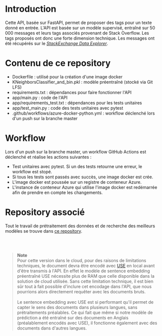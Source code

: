 # **Introduction**
Cette API, basée sur FastAPI, permet de proposer des tags pour un texte donné en entrée. L'API est basée sur un modèle supervisé, entraîné sur 50 000 messages et leurs tags associés provenant de Stack Overflow. Les tags proposés ont donc une forte dimension technique. Les messages ont été récupérés sur le [*StackExchange Data Explorer*](https://data.stackexchange.com/stackoverflow/query/new).

# **Contenu de ce repository**
- Dockerfile : utilisé pour la création d'une image docker
- KNeighborsClassifier_and_bin.pkl : modèle préentraîné (stocké via Git LFS)
- requirements.txt : dépendances pour faire fonctionner l'API
- app/main.py : code de l'API
- app/requirements_test.txt : dépendances pour les tests unitaires
- app/test_main.py : code des tests unitaires avec pytest
- .github/workflows/azure-docker-python.yml : workflow déclenché lors d'un push sur la branche master

# **Workflow**
Lors d'un push sur la branche master, un workflow GitHub Actions est déclenché et réalise les actions suivantes : 
- Test unitaires avec pytest. Si un des tests retourne une erreur, le workflow est stopé.
- Si tous les tests sont passés avec succès, une image docker est crée.
- L'image docker est poussée sur un registre de conteneur Azure.
- L'instance de conteneur Azure qui utilise l'image docker est redémarrée afin de prendre en compte les changements.

# **Repository associé**
Tout le travail de prétraitement des données et de recherche des meilleurs modèles se trouve dans [ce repository](https://github.com/BiGHeaDMaX/OCR-Projet-5).

<br><br>
> **Note**<br>
Pour cette version dans le cloud, pour des raisons de limitations techniques, le document devra être encodé avec [USE](https://tfhub.dev/google/universal-sentence-encoder/4) en local avant d'être transmis à l'API. En effet le modèle de sentence embedding préentraîné USE nécessite plus de RAM que celle disponible dans la solution de cloud utilisée. Sans cette limitation technique, il est bien sûr tout à fait possible d'inclure cet encodage dans l'API, que nous pourrions alors directement requêter avec les documents bruts.
<br><br>
Le sentence embedding avec USE est si performant qu'il permet de capter le sens des documents dans plusieurs langues, sans prétraitements préalables. Ce qui fait que même si notre modèle de prédiction a été entraîné sur des documents en Anglais (préalablement encodés avec USE), il fonctionne également avec des documents dans d'autres langues.
